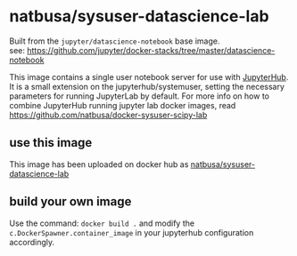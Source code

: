 # natbusa/sysuser-datascience-lab

Built from the `jupyter/datascience-notebook` base image.  
see: https://github.com/jupyter/docker-stacks/tree/master/datascience-notebook

This image contains a single user notebook server for use with [JupyterHub](https://github.com/jupyterhub/jupyterhub). 
It is a small extension on the jupyterhub/systemuser, setting the necessary parameters for running JupyterLab by default. 
For more info on how to combine JupyterHub running jupyter lab docker images, read https://github.com/natbusa/docker-sysuser-scipy-lab

## use this image
This image has been uploaded on docker hub as [natbusa/sysuser-datascience-lab]()

## build your own image

Use the command: `docker build .` and modify the `c.DockerSpawner.container_image` in your jupyterhub configuration accordingly.


